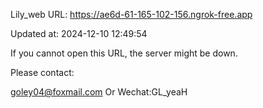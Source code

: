Lily_web URL: https://ae6d-61-165-102-156.ngrok-free.app

Updated at: 2024-12-10 12:49:54

If you cannot open this URL, the server might be down.

Please contact: 

goley04@foxmail.com Or Wechat:GL_yeaH